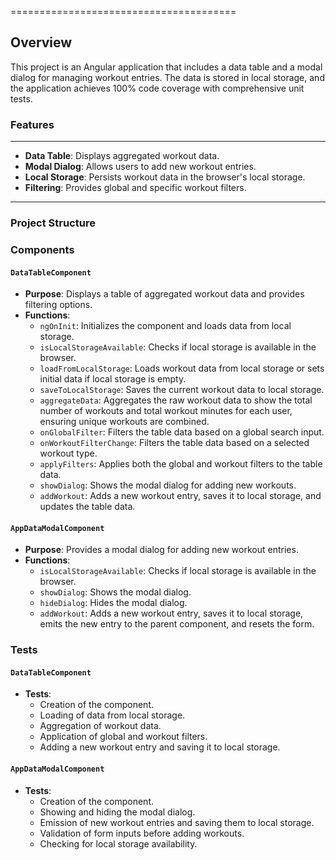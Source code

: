 
=======================================

## Overview

This project is an Angular application that includes a data table and a modal dialog for managing workout entries. The data is stored in local storage, and the application achieves 100% code coverage with comprehensive unit tests.

### Features

---

- **Data Table**: Displays aggregated workout data.
- **Modal Dialog**: Allows users to add new workout entries.
- **Local Storage**: Persists workout data in the browser's local storage.
- **Filtering**: Provides global and specific workout filters.

---

### Project Structure

### Components

#### `DataTableComponent`

- **Purpose**: Displays a table of aggregated workout data and provides filtering options.
- **Functions**:
  - `ngOnInit`: Initializes the component and loads data from local storage.
  - `isLocalStorageAvailable`: Checks if local storage is available in the browser.
  - `loadFromLocalStorage`: Loads workout data from local storage or sets initial data if local storage is empty.
  - `saveToLocalStorage`: Saves the current workout data to local storage.
  - `aggregateData`: Aggregates the raw workout data to show the total number of workouts and total workout minutes for each user, ensuring unique workouts are combined.
  - `onGlobalFilter`: Filters the table data based on a global search input.
  - `onWorkoutFilterChange`: Filters the table data based on a selected workout type.
  - `applyFilters`: Applies both the global and workout filters to the table data.
  - `showDialog`: Shows the modal dialog for adding new workouts.
  - `addWorkout`: Adds a new workout entry, saves it to local storage, and updates the table data.

#### `AppDataModalComponent`

- **Purpose**: Provides a modal dialog for adding new workout entries.
- **Functions**:
  - `isLocalStorageAvailable`: Checks if local storage is available in the browser.
  - `showDialog`: Shows the modal dialog.
  - `hideDialog`: Hides the modal dialog.
  - `addWorkout`: Adds a new workout entry, saves it to local storage, emits the new entry to the parent component, and resets the form.

### Tests

#### `DataTableComponent`

- **Tests**:
  - Creation of the component.
  - Loading of data from local storage.
  - Aggregation of workout data.
  - Application of global and workout filters.
  - Adding a new workout entry and saving it to local storage.

#### `AppDataModalComponent`

- **Tests**:
  - Creation of the component.
  - Showing and hiding the modal dialog.
  - Emission of new workout entries and saving them to local storage.
  - Validation of form inputs before adding workouts.
  - Checking for local storage availability.
